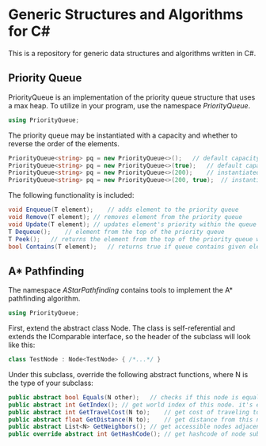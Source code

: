 # Generic Structures and Algorithms for C#

This is a repository for generic data structures and algorithms written in C#.

## Priority Queue

PriorityQueue<T> is an implementation of the priority queue structure that uses a max heap. To utilize in your program, use the namespace *PriorityQueue*.

```c#
using PriorityQueue;
```

The priority queue may be instantiated with a capacity and whether to reverse the order of the elements.

```c#
PriorityQueue<string> pq = new PriorityQueue<>();	// default capacity of 100
PriorityQueue<string> pq = new PriorityQueue<>(true);	// default capacity of 100, reverse order
PriorityQueue<string> pq = new PriorityQueue<>(200);	// instantiated with capacity of 200
PriorityQueue<string> pq = new PriorityQueue<>(200, true);	// instantiated with capacity of 200, reverse order
```

The following functionality is included:

```c#
void Enqueue(T element);	// adds element to the priority queue
void Remove(T element);	// removes element from the priority queue
void Update(T element);	// updates element's priority within the queue
T Dequeue();	// element from the top of the priority queue
T Peek();	// returns the element from the top of the priority queue without removing
bool Contains(T element);	// returns true if queue contains given element
```

## A* Pathfinding

The namespace *AStarPathfinding* contains tools to implement the A* pathfinding algorithm.

```c#
using PriorityQueue;
```

First, extend the abstract class Node. The class is self-referential and extends the IComparable interface, so the header of the subclass will look like this:

```c#
class TestNode : Node<TestNode> { /*...*/ }
```

Under this subclass, override the following abstract functions, where N is the type of your subclass:

```c#
public abstract bool Equals(N other);	// checks if this node is equal to node of same type (ie. same coordinates)
public abstract int GetIndex();	// get world index of this node. it's easy to use the protected function GetIndex(int[]), that takes coordinates and world dimensions to do this with no hassle
public abstract int GetTravelCost(N to);	// get cost of traveling to other node of same type
public abstract float GetDistance(N to);	// get distance from this node to other node of same type
public abstract List<N> GetNeighbors();	// get accessible nodes adjacent to this node
public override abstract int GetHashCode();	// get hashcode of node subclass
```

